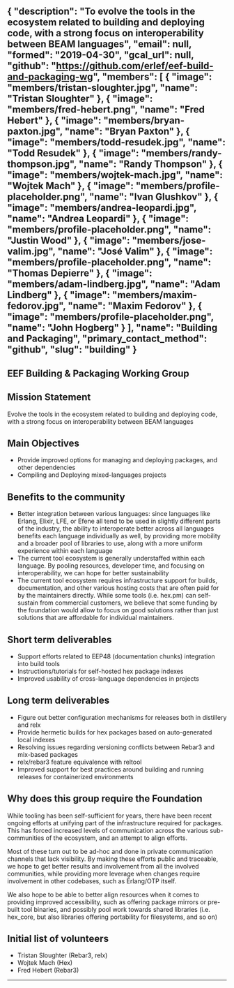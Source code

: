 {
  "description": "To evolve the tools in the ecosystem related to building and deploying code, with a strong focus on interoperability between BEAM languages",
  "email": null,
  "formed": "2019-04-30",
  "gcal_url": null,
  "github": "https://github.com/erlef/eef-build-and-packaging-wg",
  "members": [
    {
      "image": "members/tristan-sloughter.jpg",
      "name": "Tristan Sloughter"
    },
    {
      "image": "members/fred-hebert.png",
      "name": "Fred Hebert"
    },
    {
      "image": "members/bryan-paxton.jpg",
      "name": "Bryan Paxton"
    },
    {
      "image": "members/todd-resudek.jpg",
      "name": "Todd Resudek"
    },
    {
      "image": "members/randy-thompson.jpg",
      "name": "Randy Thompson"
    },
    {
      "image": "members/wojtek-mach.jpg",
      "name": "Wojtek Mach"
    },
    {
      "image": "members/profile-placeholder.png",
      "name": "Ivan Glushkov"
    },
    {
      "image": "members/andrea-leopardi.jpg",
      "name": "Andrea Leopardi"
    },
    {
      "image": "members/profile-placeholder.png",
      "name": "Justin Wood"
    },
    {
      "image": "members/jose-valim.jpg",
      "name": "José Valim"
    },
    {
      "image": "members/profile-placeholder.png",
      "name": "Thomas Depierre"
    },
    {
      "image": "members/adam-lindberg.jpg",
      "name": "Adam Lindberg"
    },
    {
      "image": "members/maxim-fedorov.jpg",
      "name": "Maxim Fedorov"
    },
    {
      "image": "members/profile-placeholder.png",
      "name": "John Hogberg"
    }
  ],
  "name": "Building and Packaging",
  "primary_contact_method": "github",
  "slug": "building"
}
---
EEF Building & Packaging Working Group
---

## Mission Statement
Evolve the tools in the ecosystem related to building and deploying code, with a strong focus on interoperability between BEAM languages

## Main Objectives
- Provide improved options for managing and deploying packages, and other dependencies
- Compiling and Deploying mixed-languages projects

## Benefits to the community
- Better integration between various languages: since languages like Erlang, Elixir, LFE, or Efene all tend to be used in slightly different parts of the industry, the ability to interoperate better across all languages benefits each language individually as well, by providing more mobility and a broader pool of libraries to use, along with a more uniform experience within each language
- The current tool ecosystem is generally understaffed within each language. By pooling resources, developer time, and focusing on interoperability, we can hope for better sustainability
- The current tool ecosystem requires infrastructure support for builds, documentation, and other various hosting costs that are often paid for by the maintainers directly. While some tools (i.e. hex.pm) can self-sustain from commercial customers, we believe that some funding by the foundation would allow to focus on good solutions rather than just solutions that are affordable for individual maintainers.

## Short term deliverables
- Support efforts related to EEP48 (documentation chunks) integration into build tools
- Instructions/tutorials for self-hosted hex package indexes
- Improved usability of cross-language dependencies in projects

## Long term deliverables
- Figure out better configuration mechanisms for releases both in distillery and relx
- Provide hermetic builds for hex packages based on auto-generated local indexes
- Resolving issues regarding versioning conflicts between Rebar3 and mix-based packages
- relx/rebar3 feature equivalence with reltool
- Improved support for best practices around building and running releases for containerized environments

## Why does this group require the Foundation
While tooling has been self-sufficient for years, there have been recent ongoing efforts at unifying part of the infrastructure required for packages. This has forced increased levels of communication across the various sub-communities of the ecosystem, and an attempt to align efforts.

Most of these turn out to be ad-hoc and done in private communication channels that lack visibility. By making these efforts public and traceable, we hope to get better results and involvement from all the involved communities, while providing more leverage when changes require involvement in other codebases, such as Erlang/OTP itself.

We also hope to be able to better align resources when it comes to providing improved accessibility, such as offering package mirrors or pre-built tool binaries, and possibly pool work towards shared libraries (i.e. hex_core, but also libraries offering portability for filesystems, and so on)

## Initial list of volunteers
- Tristan Sloughter (Rebar3, relx)
- Wojtek Mach (Hex)
- Fred Hebert (Rebar3)

-------
